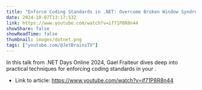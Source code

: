 ```yaml
---
title: "Enforce Coding Standards in .NET: Overcome Broken Window Syndrome | Gael Fraiteur | .NET Days 2024"
date: 2024-10-07T13:17:53Z
link: https://www.youtube.com/watch?v=if71P8R8n44
showShare: false
showReadTime: false
thumbnail: images/dotnet.png
tags: ["youtube.com/@JetBrainsTV"]
---
```

In this talk from .NET Days Online 2024, Gael Fraiteur dives deep into practical techniques for enforcing coding standards in your .

- Link to article: https://www.youtube.com/watch?v=if71P8R8n44